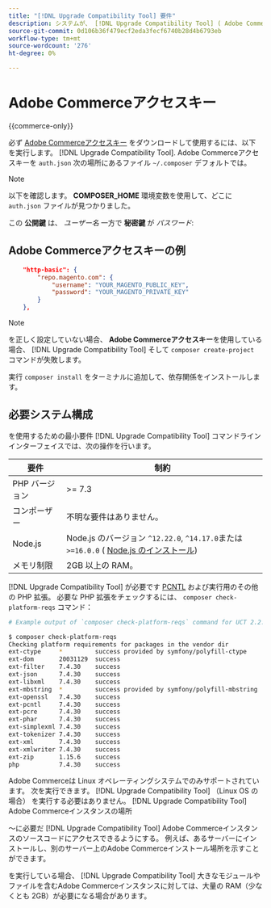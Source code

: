```yaml
---
title: "[!DNL Upgrade Compatibility Tool] 要件"
description: システムが、 [!DNL Upgrade Compatibility Tool] ( Adobe Commerceプロジェクトのコマンドラインインターフェイス ) を使用します。
source-git-commit: 0d106b36f479ecf2eda3fecf6740b28d4b6793eb
workflow-type: tm+mt
source-wordcount: '276'
ht-degree: 0%

---
```



# Adobe Commerceアクセスキー

{{commerce-only}}

必ず [Adobe Commerceアクセスキー](https://developer.adobe.com/commerce/marketplace/guides/sellers/profile-information/#access-keys) をダウンロードして使用するには、以下を実行します。 [!DNL Upgrade Compatibility Tool]. Adobe Commerceアクセスキーを `auth.json` 次の場所にあるファイル `~/.composer` デフォルトでは。

>[!NOTE]
>
>以下を確認します。 **COMPOSER_HOME** 環境変数を使用して、どこに `auth.json` ファイルが見つかりました。

この **公開鍵** は、 _ユーザー名_ 一方で **秘密鍵** が _パスワード_:

## Adobe Commerceアクセスキーの例

```json
    "http-basic": {
        "repo.magento.com": {
            "username": "YOUR_MAGENTO_PUBLIC_KEY",
            "password": "YOUR_MAGENTO_PRIVATE_KEY"
        }
    },
```

>[!NOTE]
>
> を正しく設定していない場合、 **Adobe Commerceアクセスキー**&#x200B;を使用している場合、 [!DNL Upgrade Compatibility Tool] そして `composer create-project` コマンドが失敗します。

実行 `composer install` をターミナルに追加して、依存関係をインストールします。

## 必要システム構成

を使用するための最小要件 [!DNL Upgrade Compatibility Tool] コマンドラインインターフェイスでは、次の操作を行います。

| **要件** | **制約** |
|----------------|-----------------|
| PHP バージョン | >= 7.3 |
| コンポーザー | 不明な要件はありません。 |
| Node.js | Node.js のバージョン `^12.22.0`, `^14.17.0`または `>=16.0.0` ( [Node.js のインストール](https://nodejs.dev/en/learn/how-to-install-nodejs/)) |
| メモリ制限 | 2GB 以上の RAM。 |

[!DNL Upgrade Compatibility Tool] が必要です [PCNTL](https://www.php.net/manual/en/book.pcntl.php) および実行用のその他の PHP 拡張。 必要な PHP 拡張をチェックするには、 `composer check-platform-reqs` コマンド：

```bash
# Example output of `composer check-platform-reqs` command for UCT 2.2.6 and PHP 7.4:

$ composer check-platform-reqs
Checking platform requirements for packages in the vendor dir
ext-ctype     *         success provided by symfony/polyfill-ctype
ext-dom       20031129  success
ext-filter    7.4.30    success
ext-json      7.4.30    success
ext-libxml    7.4.30    success
ext-mbstring  *         success provided by symfony/polyfill-mbstring
ext-openssl   7.4.30    success
ext-pcntl     7.4.30    success
ext-pcre      7.4.30    success
ext-phar      7.4.30    success
ext-simplexml 7.4.30    success
ext-tokenizer 7.4.30    success
ext-xml       7.4.30    success
ext-xmlwriter 7.4.30    success
ext-zip       1.15.6    success
php           7.4.30    success
```

Adobe Commerceは Linux オペレーティングシステムでのみサポートされています。 次を実行できます。 [!DNL Upgrade Compatibility Tool] （Linux OS の場合） を実行する必要はありません。 [!DNL Upgrade Compatibility Tool] Adobe Commerceインスタンスの場所

～に必要だ [!DNL Upgrade Compatibility Tool] Adobe Commerceインスタンスのソースコードにアクセスできるようにする。 例えば、あるサーバーにインストールし、別のサーバー上のAdobe Commerceインストール場所を示すことができます。

を実行している場合、 [!DNL Upgrade Compatibility Tool] 大きなモジュールやファイルを含むAdobe Commerceインスタンスに対しては、大量の RAM（少なくとも 2GB）が必要になる場合があります。
